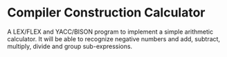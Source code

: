 # Compiler Construction Calculator
A LEX/FLEX and YACC/BISON program to implement a simple arithmetic calculator. It will be able to recognize negative numbers and add, subtract, multiply, divide and group sub-expressions.
